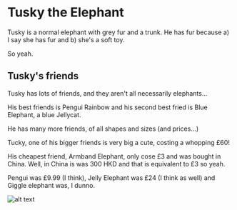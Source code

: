 # Tusky the Elephant
Tusky is a normal elephant with grey fur and a trunk. He has fur because a) I say she has fur and b) she's a soft toy.

So yeah.

## Tusky's friends
Tusky has lots of friends, and they aren't all necessarily elephants...

His best friends is Pengui Rainbow and his second best fried is Blue Elephant, a blue Jellycat.

He has many more friends, of all shapes and sizes (and prices...)

Tucky, one of his bigger friends is very big a cute, costing a whopping £60!

His cheapest friend, Armband Elephant, only cose £3 and was bought in China. Well, in China is was 300 HKD and that is equivalent to £3 so yeah.

Pengui was £9.99 (I think), Jelly Elephant was £24 (I think as well) and Giggle elephant was, I dunno.

![alt text](image.jpg)

